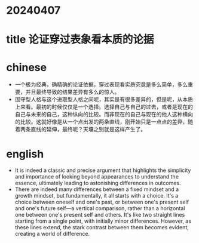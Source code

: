 
# 20240407

# title 论证穿过表象看本质的论据

# chinese 

- 一个极为经典，确精确的论证依据，穿过表现看实质究竟是多么简单，多么重要，并且最终导致的结果差异有多么的惊人。
- 固守型人格与这个进取型人格之间呢，其实是有很多差异的，但是呢，从本质上来看。最初的时候仅仅是一个选择。选择自己与自己的过去，或者是现在的自己与未来的自己，这种纵向的比较。而非现在的自己与现在的他人这种横向的比较。这就好像是从一个点出发的两条直线，刚开始只是一点点的差异，随着两条直线的延伸，最终呢？天壤之别就是这样产生了。

# english

- It is indeed a classic and precise argument that highlights the simplicity and importance of looking beyond appearances to understand the essence, ultimately leading to astonishing differences in outcomes.
- There are indeed many differences between a fixed mindset and a growth mindset, but fundamentally, it all starts with a choice. It's a choice between oneself and one's past, or between one's present self and one's future self—a vertical comparison, rather than a horizontal one between one's present self and others. It's like two straight lines starting from a single point, with initially minor differences. However, as these lines extend, the stark contrast between them becomes evident, creating a world of difference.


